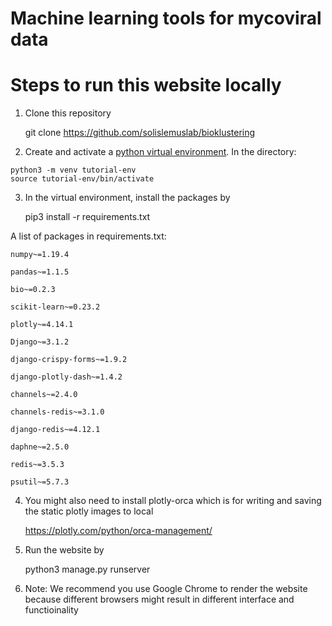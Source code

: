 # Machine learning tools for mycoviral data


# Steps to run this website locally

1. Clone this repository
   
   git clone https://github.com/solislemuslab/bioklustering
2. Create and activate a [python virtual environment](https://docs.python.org/3/tutorial/venv.html). In the directory:

```
python3 -m venv tutorial-env
source tutorial-env/bin/activate
```
   
3. In the virtual environment, install the packages by
   
   pip3 install -r requirements.txt

A list of packages in requirements.txt:
    
    numpy~=1.19.4
    
    pandas~=1.1.5
    
    bio~=0.2.3
    
    scikit-learn~=0.23.2
    
    plotly~=4.14.1
    
    Django~=3.1.2
    
    django-crispy-forms~=1.9.2
    
    django-plotly-dash~=1.4.2
    
    channels~=2.4.0
    
    channels-redis~=3.1.0
        
    django-redis~=4.12.1
    
    daphne~=2.5.0
    
    redis~=3.5.3
    
    psutil~=5.7.3

4. You might also need to install plotly-orca which is for writing and saving the static plotly images to local
   
   https://plotly.com/python/orca-management/
5. Run the website by
   
   python3 manage.py runserver
6. Note: We recommend you use Google Chrome to render the website because different browsers might result in different interface and functioinality
